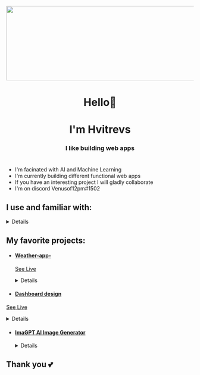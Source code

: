 <p align="center"> <img src="https://i.pinimg.com/originals/94/98/61/9498619ed1265495e18632e6db4c6592.gif" height = "200" width = "900" opacity="51%"></p>
<h1 align="center">Hello👋</h1>
<h1 align="center"> I'm Hvitrevs</h1>
<h3 align="center">I like building web apps</h3>

#
- I'm facinated with AI and Machine Learning
- I'm currently building different functional web apps
- If you have an interesting project I will gladly collaborate
- I'm on discord Venusof12pm#1502

  
<h2 align="left"> I use and familiar with: </h2>
<details>
<h3 align="left">Languages: </h3> 
<p align="left">
<img src="https://raw.githubusercontent.com/devicons/devicon/master/icons/html5/html5-original-wordmark.svg" alt="html5" width="40" height="40"/> <img src="https://raw.githubusercontent.com/devicons/devicon/master/icons/css3/css3-original-wordmark.svg" alt="css3" width="40" height="40"/><img src="https://raw.githubusercontent.com/devicons/devicon/master/icons/javascript/javascript-original.svg" alt="javascript" width="40" height="40"/> 
<img src="https://raw.githubusercontent.com/devicons/devicon/master/icons/python/python-original.svg" alt="python" width="40" height="40"/>
</p>


<h3 align="left"> Utils: </h3> 
<p align="left"> 
 <img src="https://raw.githubusercontent.com/devicons/devicon/master/icons/bootstrap/bootstrap-plain-wordmark.svg" alt="bootstrap" width="40" height="40"/>
 <img src="https://raw.githubusercontent.com/stephencorwin/stephencorwin/master/resources/typescript-logo.png" alt="git" width="40" height="40"/>
 <img src="https://www.vectorlogo.zone/logos/tailwindcss/tailwindcss-icon.svg" alt="tailwind" width="40" height="40"/> 
 <img src="https://raw.githubusercontent.com/devicons/devicon/master/icons/sass/sass-original.svg" alt="sass" width="40" height="40"/>
 <img src="https://raw.githubusercontent.com/devicons/devicon/master/icons/react/react-original-wordmark.svg" alt="react" width="40" height="40"/>
 <img src="https://raw.githubusercontent.com/devicons/devicon/master/icons/vuejs/vuejs-original-wordmark.svg" alt="vuejs" width="40" height="40"/>
 <img src="https://vitejs.dev/logo.svg" alt="javascript" width="40" height="40"/>
 <img src="https://raw.githubusercontent.com/devicons/devicon/master/icons/mongodb/mongodb-original-wordmark.svg" alt="mongodb" width="40" height="40"/>
 <img src="https://raw.githubusercontent.com/devicons/devicon/master/icons/mysql/mysql-original-wordmark.svg" alt="mysql" width="40" height="40"/>
 <img src="https://raw.githubusercontent.com/devicons/devicon/master/icons/nodejs/nodejs-original-wordmark.svg" alt="nodejs" width="40" height="40"/>
 <img src="https://www.vectorlogo.zone/logos/git-scm/git-scm-icon.svg" alt="git" width="40" height="40"/>
 

</p>

<h3 align="left"> Design: </h3> 
<p align="left">
 <img src="https://www.vectorlogo.zone/logos/unity3d/unity3d-icon.svg" alt="unity" width="40" height="40"/>
 <img src="https://download.blender.org/branding/community/blender_community_badge_white.svg" alt="blender" width="40" height="40"/>
 <img src="https://www.vectorlogo.zone/logos/figma/figma-icon.svg" alt="figma" width="40" height="40"/>
 <img src="https://www.vectorlogo.zone/logos/adobe_illustrator/adobe_illustrator-icon.svg" alt="illustrator" width="40" height="40"/> 
 <img src="https://cdn.worldvectorlogo.com/logos/adobe-xd.svg" alt="xd" width="40" height="40"/>
 <img src="https://raw.githubusercontent.com/devicons/devicon/master/icons/photoshop/photoshop-line.svg" alt="photoshop" width="40" height="40"/>
 <img src="https://media.inkscape.org/static/images/inkscape-logo.svg" width="40" height="40" alt="Inkscape"/>
</p>

<h3 align="left"> System: </h3> 
<p align="left">
 <img src="https://raw.githubusercontent.com/devicons/devicon/master/icons/linux/linux-original.svg" alt="linux" width="40" height="40"/> 
 <img src="https://upload.wikimedia.org/wikipedia/commons/e/e6/Windows_11_logo.svg" alt="linux" width="40" height="40"/>
</p>

</details>

<h2>My favorite projects: </h2> 

- #### [Weather-app-](https://github.com/Hvitrevs/Weather-app-)
  [See Live](https://magical-concha-6ccb16.netlify.app)
  <details>
  <p>This is a weather API utilizer that transforms API data from open-metio.com into readable responsive webpage.</p>
  <img src="https://github.com/Hvitrevs/Weather-app-/assets/134542496/76c6fa0f-61a2-481b-8974-44f52b871dbe" alt="alt text" width="400">
  
  <p> Utilized tools: 
  <p align="left">
  <img src="https://raw.githubusercontent.com/devicons/devicon/master/icons/nodejs/nodejs-original-wordmark.svg" alt="nodejs" width="30" height="30"/>
  <img src="https://raw.githubusercontent.com/devicons/devicon/master/icons/javascript/javascript-original.svg" alt="javascript" width="20" height="20"/>
  <img src="https://vitejs.dev/logo.svg" alt="javascript" width="20" height="20"/>
  </p>
 </details>

 - #### [Dashboard design](https://github.com/Hvitrevs/Sales-dashboard)
  [See Live](https://incandescent-vacherin-43b64e.netlify.app)
  <details>
  <p>Front end design sales dashboart utilizing recharts into responsive webpage.</p>
 </details>

 - #### [ImaGPT AI Image Generator](https://github.com/Hvitrevs/ImaGPT_AI_)
    <details>
    <p> Image generator with MERN. Utilizes OpenAI API. Built as a Dall-E replica.</p>
    <img src="https://github.com/Hvitrevs/ImaGPT_AI_/assets/134542496/e3fdcff9-d3d0-4d6c-8bc5-b20a69a96688" alt="alt text" width="800">
    <p> Utilized tools:
    <p aling = "left">
    <img src="https://raw.githubusercontent.com/devicons/devicon/master/icons/javascript/javascript-original.svg" alt="javascript" width="40" height="40"/>
    <img src="https://www.vectorlogo.zone/logos/tailwindcss/tailwindcss-icon.svg" alt="tailwind" width="40" height="40"/> 
    <img src="https://raw.githubusercontent.com/devicons/devicon/master/icons/react/react-original-wordmark.svg" alt="react" width="40" height="40"/>
    <img src="https://raw.githubusercontent.com/devicons/devicon/master/icons/nodejs/nodejs-original-wordmark.svg" alt="nodejs" width="40" height="40"/>
    <img src="https://media.inkscape.org/static/images/inkscape-logo.svg" width="40" height="40" alt="Inkscape"/>   
    <img src="https://expressjs.com/images/express-facebook-share.png" alt="python" width="70" height="40"/>
    <img src="https://github.com/adrianhajdin/project_ai_mern_image_generation/blob/main/client/src/assets/logo.svg" alt="javascript" width="60" height="15"/>
    <img src="https://raw.githubusercontent.com/devicons/devicon/master/icons/mongodb/mongodb-original-wordmark.svg" alt="mongodb" width="40" height="40"/>
   <img src="https://vitejs.dev/logo.svg" alt="javascript" width="40" height="40"/>
    </p>
    </p>
    </details>

  

## Thank you :two_hearts:




